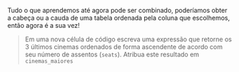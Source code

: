 Tudo o que aprendemos até agora pode ser combinado, poderíamos obter a cabeça ou a cauda de uma tabela ordenada pela coluna que escolhemos, então agora é a sua vez!

> Em uma nova célula de código escreva uma expressão que retorne os 3 últimos cinemas ordenados de forma ascendente de acordo com seu número de assentos (`seats`). Atribua este resultado em `cinemas_maiores` 
